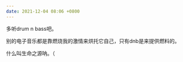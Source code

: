 ```yaml
---
date: 2021-12-04 08:06 +0800
---
```

<!-- more -->

多听drum n bass吧。

别的电子音乐都是靠燃烧我的激情来烘托它自己，只有dnb是来提供燃料的。

什么叫生命之源呐。（
